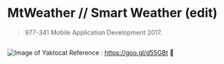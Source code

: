 # MtWeather // Smart Weather (edit)
> 977-341 Mobile Application Development 2017.
## 
![Image of Yaktocat](https://octodex.github.com/images/privateinvestocat.jpg)
Reference : https://goo.gl/d55GBt :link:

